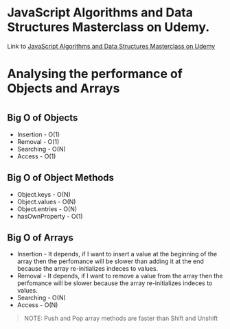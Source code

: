 # JavaScript Algorithms and Data Structures Masterclass on Udemy.

Link to [JavaScript Algorithms and Data Structures Masterclass on Udemy](https://www.udemy.com/course/js-algorithms-and-data-structures-masterclass/)

<h1>Analysing the performance of Objects and Arrays<h1>

<h2>Big O of Objects</h2>

- Insertion - O(1)
- Removal - O(1)
- Searching - O(N)
- Access - O(1)

<h2>Big O of Object Methods</h2>

- Object.keys - O(N)
- Object.values - O(N)
- Object.entries - O(N)
- hasOwnProperty - O(1)

<h2>Big O of Arrays</h2>

- Insertion - It depends, if I want to insert a value at the beginning of the array then the perfomance will be slower than adding it at the end because the array re-initializes indeces to values.
- Removal - It depends, if I want to remove a value from the array then the perfomance will be slower because the array re-initializes indeces to values.
- Searching - O(N)
- Access - O(N)

> NOTE: Push and Pop array methods are faster than Shift and Unshift
